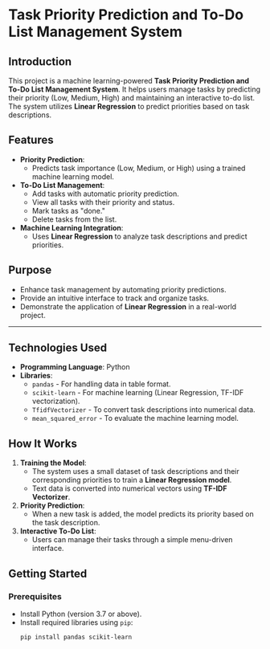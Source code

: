 # Task Priority Prediction and To-Do List Management System

## Introduction
This project is a machine learning-powered **Task Priority Prediction and To-Do List Management System**. It helps users manage tasks by predicting their priority (Low, Medium, High) and maintaining an interactive to-do list. The system utilizes **Linear Regression** to predict priorities based on task descriptions.

## Features
- **Priority Prediction**:
  - Predicts task importance (Low, Medium, or High) using a trained machine learning model.
- **To-Do List Management**:
  - Add tasks with automatic priority prediction.
  - View all tasks with their priority and status.
  - Mark tasks as "done."
  - Delete tasks from the list.
- **Machine Learning Integration**:
  - Uses **Linear Regression** to analyze task descriptions and predict priorities.

## Purpose
- Enhance task management by automating priority predictions.
- Provide an intuitive interface to track and organize tasks.
- Demonstrate the application of **Linear Regression** in a real-world project.

---

## Technologies Used
- **Programming Language**: Python
- **Libraries**:
  - `pandas` - For handling data in table format.
  - `scikit-learn` - For machine learning (Linear Regression, TF-IDF vectorization).
  - `TfidfVectorizer` - To convert task descriptions into numerical data.
  - `mean_squared_error` - To evaluate the machine learning model.

## How It Works
1. **Training the Model**:
   - The system uses a small dataset of task descriptions and their corresponding priorities to train a **Linear Regression model**.
   - Text data is converted into numerical vectors using **TF-IDF Vectorizer**.
2. **Priority Prediction**:
   - When a new task is added, the model predicts its priority based on the task description.
3. **Interactive To-Do List**:
   - Users can manage their tasks through a simple menu-driven interface.

## Getting Started

### Prerequisites
- Install Python (version 3.7 or above).
- Install required libraries using `pip`:
  ```bash
  pip install pandas scikit-learn
